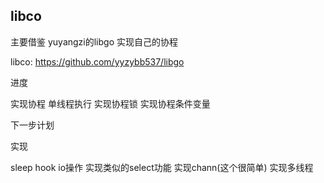 ## libco

主要借鉴 yuyangzi的libgo 实现自己的协程

libco:
https://github.com/yyzybb537/libgo

进度

实现协程
单线程执行
实现协程锁
实现协程条件变量

下一步计划

实现

sleep
hook io操作
实现类似的select功能
实现chann(这个很简单)
实现多线程
